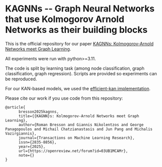 # KAGNNs -- Graph Neural Networks that use Kolmogorov Arnold Networks as their building blocks

This is the official repository for our paper [KAGNNs: Kolmogorov-Arnold Networks meet Graph Learning](https://arxiv.org/abs/2406.18380).

All experiments were run with python>=3.11.

The code is split by learning task (among node classification, graph classification, graph regression). Scripts are provided so experiments can be reproduced.

For our KAN-based models, we used the [efficient-kan implementation](https://github.com/Blealtan/efficient-kan).

Please cite our work if you use code from this repository:
```
@article{
      bresson2025kagnns,
      title={{KAGNN}s: Kolmogorov-Arnold Networks meet Graph Learning},
      author={Roman Bresson and Giannis Nikolentzos and George Panagopoulos and Michail Chatzianastasis and Jun Pang and Michalis Vazirgiannis},
      journal={Transactions on Machine Learning Research},
      issn={2835-8856},
      year={2025},
      url={https://openreview.net/forum?id=03UB1MCAMr},
      note={}
}
```
